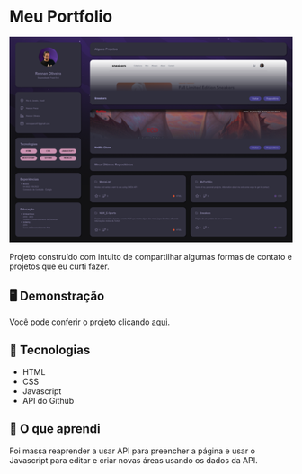 # Meu Portfolio
![preview](./.github/screenshot.png)

Projeto construído com intuito de compartilhar algumas formas de contato e projetos que eu curti fazer.

## 🖥️ Demonstração
Você pode conferir o projeto clicando [aqui](https://rennanperon.github.io/MyPorfolio/).

## 🚀 Tecnologias
- HTML
- CSS
- Javascript
- API do Github

## 📖 O que aprendi
Foi massa reaprender a usar API para preencher a página e usar o Javascript para editar e criar novas áreas usando os dados da API. 

